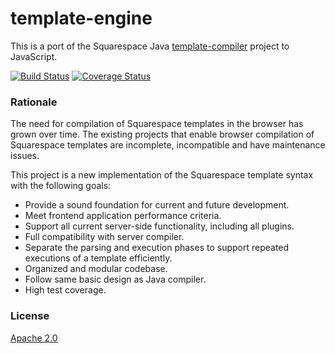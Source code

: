 
# template-engine

This is a port of the Squarespace Java [template-compiler](https://github.com/squarespace/template-compiler) project to JavaScript.

[![Build Status](https://travis-ci.org/Squarespace/template-engine.svg?branch=master)](https://travis-ci.org/Squarespace/template-engine)
[![Coverage Status](https://img.shields.io/coveralls/Squarespace/template-engine.svg)](https://coveralls.io/github/Squarespace/template-engine?branch=master)

### Rationale

The need for compilation of Squarespace templates in the browser has grown over time. The existing projects that enable browser compilation of Squarespace templates are incomplete, incompatible and have maintenance issues.

This project is a new implementation of the Squarespace template syntax with the following goals:

 * Provide a sound foundation for current and future development.
 * Meet frontend application performance criteria.
 * Support all current server-side functionality, including all plugins.
 * Full compatibility with server compiler.
 * Separate the parsing and execution phases to support repeated executions of a template efficiently.
 * Organized and modular codebase.
 * Follow same basic design as Java compiler.
 * High test coverage.

### License

[Apache 2.0](https://tldrlegal.com/license/apache-license-2.0-(apache-2.0))

